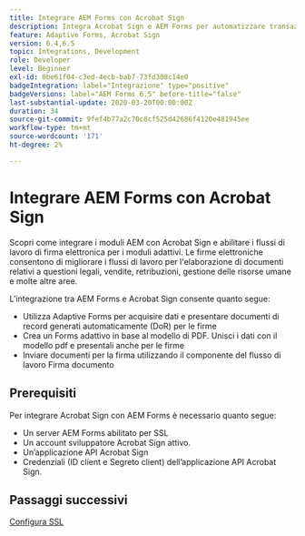 ```yaml
---
title: Integrare AEM Forms con Acrobat Sign
description: Integra Acrobat Sign e AEM Forms per automatizzare transazioni complesse e includere firme elettroniche legali come parte di un’esperienza digitale fluida.
feature: Adaptive Forms, Acrobat Sign
version: 6.4,6.5
topic: Integrations, Development
role: Developer
level: Beginner
exl-id: 0be61f04-c3ed-4ecb-bab7-73fd308c14e0
badgeIntegration: label="Integrazione" type="positive"
badgeVersions: label="AEM Forms 6.5" before-title="false"
last-substantial-update: 2020-03-20T00:00:00Z
duration: 34
source-git-commit: 9fef4b77a2c70c8cf525d42686f4120e481945ee
workflow-type: tm+mt
source-wordcount: '171'
ht-degree: 2%

---
```


# Integrare AEM Forms con Acrobat Sign

Scopri come integrare i moduli AEM con Acrobat Sign e abilitare i flussi di lavoro di firma elettronica per i moduli adattivi. Le firme elettroniche consentono di migliorare i flussi di lavoro per l&#39;elaborazione di documenti relativi a questioni legali, vendite, retribuzioni, gestione delle risorse umane e molte altre aree.

L’integrazione tra AEM Forms e Acrobat Sign consente quanto segue:

* Utilizza Adaptive Forms per acquisire dati e presentare documenti di record generati automaticamente (DoR) per le firme
* Crea un Forms adattivo in base al modello di PDF. Unisci i dati con il modello pdf e presentali anche per le firme
* Inviare documenti per la firma utilizzando il componente del flusso di lavoro Firma documento

## Prerequisiti

Per integrare Acrobat Sign con AEM Forms è necessario quanto segue:

* Un server AEM Forms abilitato per SSL
* Un account sviluppatore Acrobat Sign attivo.
* Un’applicazione API Acrobat Sign
* Credenziali (ID client e Segreto client) dell’applicazione API Acrobat Sign.

## Passaggi successivi

[Configura SSL](./set-up-ssl.md)

